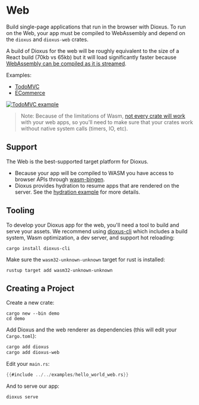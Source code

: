 # Web

Build single-page applications that run in the browser with Dioxus. To run on the Web, your app must be compiled to WebAssembly and depend on the `dioxus` and `dioxus-web` crates.

A build of Dioxus for the web will be roughly equivalent to the size of a React build (70kb vs 65kb) but it will load significantly faster because [WebAssembly can be compiled as it is streamed](https://hacks.mozilla.org/2018/01/making-webassembly-even-faster-firefoxs-new-streaming-and-tiering-compiler/).

Examples:
- [TodoMVC](https://github.com/DioxusLabs/example-projects/tree/master/todomvc)
- [ECommerce](https://github.com/DioxusLabs/example-projects/tree/master/ecommerce-site)

[![TodoMVC example](https://github.com/DioxusLabs/example-projects/raw/master/todomvc/example.png)](https://github.com/DioxusLabs/example-projects/blob/master/todomvc)

> Note: Because of the limitations of Wasm, [not every crate will work](https://rustwasm.github.io/docs/book/reference/which-crates-work-with-wasm.html) with your web apps, so you'll need to make sure that your crates work without native system calls (timers, IO, etc).

## Support

The Web is the best-supported target platform for Dioxus.

- Because your app will be compiled to WASM you have access to browser APIs through [wasm-bingen](https://rustwasm.github.io/docs/wasm-bindgen/introduction.html).
- Dioxus provides hydration to resume apps that are rendered on the server. See the [hydration example](https://github.com/DioxusLabs/dioxus/blob/master/packages/web/examples/hydrate.rs) for more details.

## Tooling

To develop your Dioxus app for the web, you'll need a tool to build and serve your assets. We recommend using [dioxus-cli](https://github.com/DioxusLabs/cli) which includes a build system, Wasm optimization, a dev server, and support hot reloading:

```shell
cargo install dioxus-cli
```

Make sure the `wasm32-unknown-unknown` target for rust is installed:
```shell
rustup target add wasm32-unknown-unknown
```

## Creating a Project

Create a new crate:

```shell
cargo new --bin demo
cd demo
```

Add Dioxus and the web renderer as dependencies (this will edit your `Cargo.toml`):

```bash
cargo add dioxus
cargo add dioxus-web
```

Edit your `main.rs`:
```rust
{{#include ../../examples/hello_world_web.rs}}
```


And to serve our app:

```bash
dioxus serve
```
